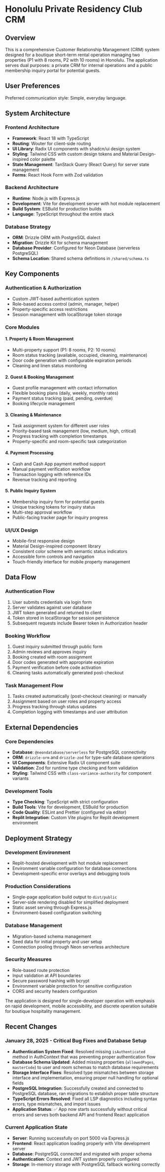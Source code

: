 # Honolulu Private Residency Club CRM

## Overview

This is a comprehensive Customer Relationship Management (CRM) system designed for a boutique short-term rental operation managing two properties (P1 with 8 rooms, P2 with 10 rooms) in Honolulu. The application serves dual purposes: a private CRM for internal operations and a public membership inquiry portal for potential guests.

## User Preferences

Preferred communication style: Simple, everyday language.

## System Architecture

### Frontend Architecture
- **Framework**: React 18 with TypeScript
- **Routing**: Wouter for client-side routing
- **UI Library**: Radix UI components with shadcn/ui design system
- **Styling**: Tailwind CSS with custom design tokens and Material Design-inspired color palette
- **State Management**: TanStack Query (React Query) for server state management
- **Forms**: React Hook Form with Zod validation

### Backend Architecture
- **Runtime**: Node.js with Express.js
- **Development**: Vite for development server with hot module replacement
- **Build System**: ESBuild for production builds
- **Language**: TypeScript throughout the entire stack

### Database Strategy
- **ORM**: Drizzle ORM with PostgreSQL dialect
- **Migration**: Drizzle Kit for schema management
- **Database Provider**: Configured for Neon Database (serverless PostgreSQL)
- **Schema Location**: Shared schema definitions in `/shared/schema.ts`

## Key Components

### Authentication & Authorization
- Custom JWT-based authentication system
- Role-based access control (admin, manager, helper)
- Property-specific access restrictions
- Session management with localStorage token storage

### Core Modules

#### 1. Property & Room Management
- Multi-property support (P1: 8 rooms, P2: 10 rooms)
- Room status tracking (available, occupied, cleaning, maintenance)
- Door code generation with configurable expiration periods
- Cleaning and linen status monitoring

#### 2. Guest & Booking Management
- Guest profile management with contact information
- Flexible booking plans (daily, weekly, monthly rates)
- Payment status tracking (paid, pending, overdue)
- Booking lifecycle management

#### 3. Cleaning & Maintenance
- Task assignment system for different user roles
- Priority-based task management (low, medium, high, critical)
- Progress tracking with completion timestamps
- Property-specific and room-specific task categorization

#### 4. Payment Processing
- Cash and Cash App payment method support
- Manual payment verification workflow
- Transaction logging with reference IDs
- Revenue tracking and reporting

#### 5. Public Inquiry System
- Membership inquiry form for potential guests
- Unique tracking tokens for inquiry status
- Multi-step approval workflow
- Public-facing tracker page for inquiry progress

### UI/UX Design
- Mobile-first responsive design
- Material Design-inspired component library
- Consistent color scheme with semantic status indicators
- Accessible form controls and navigation
- Touch-friendly interface for mobile property management

## Data Flow

### Authentication Flow
1. User submits credentials via login form
2. Server validates against user database
3. JWT token generated and returned to client
4. Token stored in localStorage for session persistence
5. Subsequent requests include Bearer token in Authorization header

### Booking Workflow
1. Guest inquiry submitted through public form
2. Admin reviews and approves inquiry
3. Booking created with room assignment
4. Door codes generated with appropriate expiration
5. Payment verification before code activation
6. Cleaning tasks automatically generated post-checkout

### Task Management Flow
1. Tasks created automatically (post-checkout cleaning) or manually
2. Assignment based on user roles and property access
3. Progress tracking through status updates
4. Completion logging with timestamps and user attribution

## External Dependencies

### Core Dependencies
- **Database**: `@neondatabase/serverless` for PostgreSQL connectivity
- **ORM**: `drizzle-orm` and `drizzle-zod` for type-safe database operations
- **UI Components**: Extensive Radix UI component suite
- **Validation**: Zod for runtime type checking and form validation
- **Styling**: Tailwind CSS with `class-variance-authority` for component variants

### Development Tools
- **Type Checking**: TypeScript with strict configuration
- **Build Tools**: Vite for development, ESBuild for production
- **Code Quality**: ESLint and Prettier (configured via editor)
- **Replit Integration**: Custom Vite plugins for Replit development environment

## Deployment Strategy

### Development Environment
- Replit-hosted development with hot module replacement
- Environment variable configuration for database connections
- Development-specific error overlays and debugging tools

### Production Considerations
- Single-page application build output to `dist/public`
- Server-side rendering disabled for simplified deployment
- Static asset serving through Express.js
- Environment-based configuration switching

### Database Management
- Migration-based schema management
- Seed data for initial property and user setup
- Connection pooling through Neon serverless architecture

### Security Measures
- Role-based route protection
- Input validation at API boundaries
- Secure password hashing with bcrypt
- Environment variable protection for sensitive configuration
- CORS and security headers configuration

The application is designed for single-developer operation with emphasis on rapid development, mobile accessibility, and discrete operation suitable for boutique hospitality management.

## Recent Changes

### January 28, 2025 - Critical Bug Fixes and Database Setup
- **Authentication System Fixed**: Resolved missing `isAuthenticated` method in AuthContext that was preventing proper authentication flow
- **Database Schema Updated**: Added missing properties (`allowedPages`, `masterCode`) to user and room schemas to match database requirements
- **Storage Interface Fixes**: Resolved type mismatches between storage interface and implementation, ensuring proper null handling for optional fields
- **PostgreSQL Integration**: Successfully created and connected to PostgreSQL database, ran migrations to establish proper table structure
- **TypeScript Errors Resolved**: Fixed all LSP diagnostics including syntax errors, type mismatches, and import issues
- **Application Status**: ✅ App now starts successfully without critical errors and serves both backend API and frontend React application

### Current Application State
- **Server**: Running successfully on port 5000 via Express.js
- **Frontend**: React application loading properly with Vite development server
- **Database**: PostgreSQL connected and migrated with proper schema
- **Authentication**: Context and JWT system properly configured
- **Storage**: In-memory storage with PostgreSQL fallback working correctly